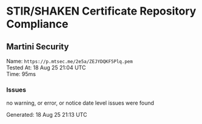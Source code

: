 # STIR/SHAKEN Certificate Repository Compliance

## Martini Security

Name: `https://p.mtsec.me/2e5a/ZEJYDQKF5Plq.pem`\
Tested At: 18 Aug 25 21:04 UTC\
Time: 95ms

### Issues

no warning, or error, or notice date level issues were found

Generated: 18 Aug 25 21:13 UTC